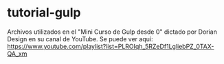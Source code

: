 # tutorial-gulp

Archivos utilizados en el "Mini Curso de Gulp desde 0" dictado por Dorian Design en su canal de YouTube. 
Se puede ver aquí: https://www.youtube.com/playlist?list=PLROIqh_5RZeDf1LgliebPZ_0TAX-QA_xm
